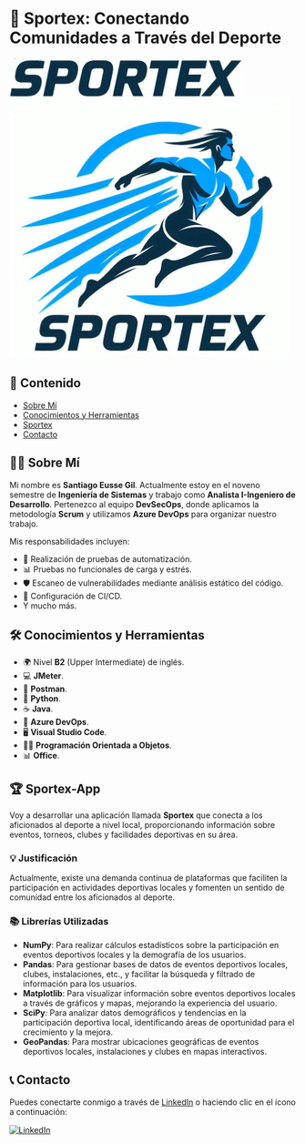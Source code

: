 # 🏅 Sportex: Conectando Comunidades a Través del Deporte

![SportexLogo](https://github.com/eusse701sg/ppi_dai_EUSSEs/blob/main/assets/LogoSportex.PNG)
![SportexLogoCompleto](https://github.com/eusse701sg/ppi_dai_EUSSEs/blob/main/assets/LogoSportexCompleto.PNG)

## 📑 Contenido
- [Sobre Mí](#sobre-mí)
- [Conocimientos y Herramientas](#conocimientos-y-herramientas)
- [Sportex](#sportex-app)
- [Contacto](#contacto)

## 🙋‍♂️ Sobre Mí
Mi nombre es **Santiago Eusse Gil**. Actualmente estoy en el noveno semestre de **Ingeniería de Sistemas** y trabajo como **Analista I-Ingeniero de Desarrollo**. Pertenezco al equipo **DevSecOps**, donde aplicamos la metodología **Scrum** y utilizamos **Azure DevOps** para organizar nuestro trabajo.

Mis responsabilidades incluyen:
- 🔄 Realización de pruebas de automatización.
- 📊 Pruebas no funcionales de carga y estrés.
- 🛡️ Escaneo de vulnerabilidades mediante análisis estático del código.
- 🚀 Configuración de CI/CD.
- Y mucho más.

## 🛠️ Conocimientos y Herramientas
- 🌍 Nivel **B2** (Upper Intermediate) de inglés.
- 💻 **JMeter**.
- 🧪 **Postman**.
- 🐍 **Python**.
- ☕ **Java**.
- 🚀 **Azure DevOps**.
- 🖥️ **Visual Studio Code**.
- 👨‍💻 **Programación Orientada a Objetos**.
- 📊 **Office**.

## 🏆 Sportex-App
Voy a desarrollar una aplicación llamada **Sportex** que conecta a los aficionados al deporte a nivel local, proporcionando información sobre eventos, torneos, clubes y facilidades deportivas en su área.

### 💡 Justificación
Actualmente, existe una demanda continua de plataformas que faciliten la participación en actividades deportivas locales y fomenten un sentido de comunidad entre los aficionados al deporte.

### 📚 Librerías Utilizadas
- **NumPy**: Para realizar cálculos estadísticos sobre la participación en eventos deportivos locales y la demografía de los usuarios.
- **Pandas**: Para gestionar bases de datos de eventos deportivos locales, clubes, instalaciones, etc., y facilitar la búsqueda y filtrado de información para los usuarios.
- **Matplotlib**: Para visualizar información sobre eventos deportivos locales a través de gráficos y mapas, mejorando la experiencia del usuario.
- **SciPy**: Para analizar datos demográficos y tendencias en la participación deportiva local, identificando áreas de oportunidad para el crecimiento y la mejora.
- **GeoPandas**: Para mostrar ubicaciones geográficas de eventos deportivos locales, instalaciones y clubes en mapas interactivos.

## 📞 Contacto
Puedes conectarte conmigo a través de [LinkedIn](https://co.linkedin.com/in/santiago-eusse-gil-638b83220?trk=people-guest_people_search-card) o haciendo clic en el ícono a continuación:

<a href="https://co.linkedin.com/in/santiago-eusse-gil-638b83220?trk=people-guest_people_search-card" target="_blank">
  <img src="https://cdn-icons-png.flaticon.com/512/174/174857.png" alt="LinkedIn" width="30" height="30" style="vertical-align:middle; margin-right:10px;">
</a>
